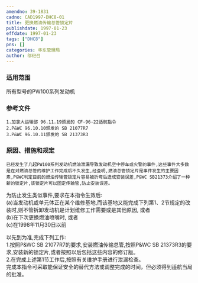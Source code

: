 ```yaml
---
amendno: 39-1831  
cadno: CAD1997-DHC8-01  
title: 更换燃油传输总管锁定片  
publishdate: 1997-01-23  
effdate: 1997-01-23  
tags: ["DHC8"]  
pns: []  
categories: 华东管理局  
author: 邬纪召  
---
```

  
### 适用范围  
所有型号的PW100系列发动机  
  
<!--more-->  
### 参考文件  
    1.加拿大运输部 96.11.19颁发的 CF-96-22适航指令  
    2.P&WC 96.10.10颁发的 SB 21077R7  
    3.P&WC 96.10.11颁发的 SB 21373R3  
  
### 原因、措施和规定  
    已经发生了几起PW100系列发动机燃油泄漏导致发动机空中停车或火警的事件,这些事件大多数是在对燃油总管的维护工作完成后不久发生,经查明,燃油总管锁定片是事件发生的主要因素,P&WC判定目前的燃油传输管锁定片容易被折弯后造成安装误差,P&WC SB21373介绍了一种新的锁定片,该锁定片可以固定传输管,防止安装误差。  
为防止发生类似事件,要求在本指令生效后:  
     (a)当发动机或单元体正在某个维修基地,而该基地又能完成下列第1、2节规定的改装时,则不管拆卸发动机是计划维修工作需要或是其他原因, 或者  
(b)在下次更换燃油喷嘴时, 或者  
     (c)在1998年11月30日以前  
  
  
以先到为准,完成下列工作:  
     1.按照P&WC SB 21077R7的要求,安装燃油传输总管,按照P&WC SB 21373R3的要求,安装新的锁定片,或者按照以后包括这些内容的修订版。  
     2.在完成上述第1节工作后,按照有关维护手册进行泄漏检查。  
     完成本指令可采取能保证安全的替代方法或调整完成的时间，但必须得到适航当局的批准。  
